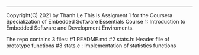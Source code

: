 *******************************************************
Copyright(C) 2021 by Thanh Le
This is Assigment 1 for the Coursera Specialization of Embedded Software Essentials
Course 1: Introduction to Embedded Software and Development Enviroments.

The repo contains 3 files:
#1 README.md
#2 stats.h: Header file of prototype functions
#3 stats.c : Implementation of statistics functions
